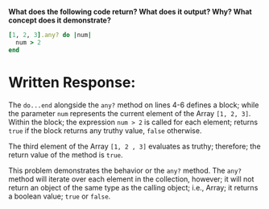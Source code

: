 **What does the following code return? What does it output? Why? What concept does it demonstrate?**

```ruby
[1, 2, 3].any? do |num| 
  num > 2
end
```
# Written Response:

The `do...end` alongside the `any?` method on lines 4-6 defines a block; while the parameter `num` represents the current element of the Array `[1, 2, 3]`. Within the block; the expression `num > 2` is called for each element; returns `true` if the block returns any truthy value, `false` otherwise. 

The third element of the Array `[1, 2 , 3]` evaluates as truthy; therefore; the return value of the method is `true`.

This problem demonstrates the behavior or the `any?` method. The `any?` method will iterate over each element in the collection, however; it will not return an object of the same type as the calling object; i.e., Array; it returns a boolean value; `true` or `false`.

